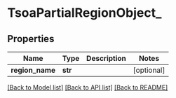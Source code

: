 # TsoaPartialRegionObject_

## Properties
Name | Type | Description | Notes
------------ | ------------- | ------------- | -------------
**region_name** | **str** |  | [optional] 

[[Back to Model list]](../README.md#documentation-for-models) [[Back to API list]](../README.md#documentation-for-api-endpoints) [[Back to README]](../README.md)

